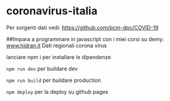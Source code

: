 # coronavirus-italia 
Per sorgenti dati vedi: https://github.com/pcm-dpc/COVID-19

##Impara a programmare in javascript con i miei corsi su demy: www.hidran.it
Dati regionali corona virus

lanciare npm i per installare le dipendenze

`npm run dev` per buildare  dev

`npm run build` per buildare production

`npm deploy` per la deploy su github pages
